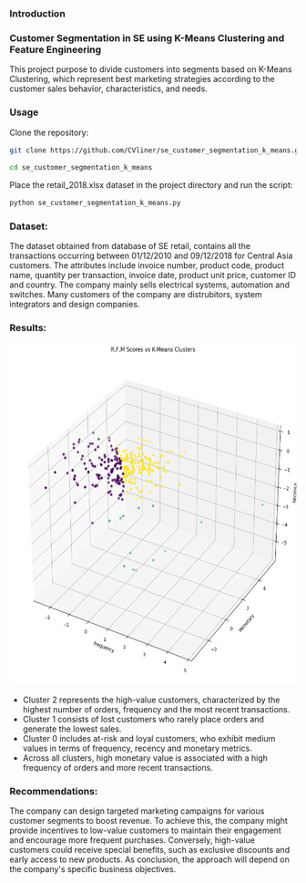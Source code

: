 ### Introduction

### Customer Segmentation in SE using K-Means Clustering and Feature Engineering
This project purpose to divide customers into segments based on K-Means Clustering, which represent best marketing strategies according to the customer sales behavior, characteristics, and needs.

### Usage

Clone the repository:
```bash
git clone https://github.com/CVliner/se_customer_segmentation_k_means.git
```
```bash
cd se_customer_segmentation_k_means
```
Place the retail_2018.xlsx dataset in the project directory and run the script:
```bash
python se_customer_segmentation_k_means.py
```

### Dataset:

The dataset obtained from database of SE retail, contains all the transactions occurring between 01/12/2010 and 09/12/2018 for Central Asia customers. The attributes include invoice number, product code, product name, quantity per transaction, invoice date, product unit price, customer ID and country. The company mainly sells electrical systems, automation and switches. Many customers of the company are distrubitors, system integrators and design companies.


### Results:

<p align="center">

<img src="https://github.com/CVliner/se_customer_segmentation_k_means/blob/main/pics/Segmentation_K_Means.png" alt="cluster" width="600" height="600">

- Cluster 2 represents the high-value customers, characterized by the highest number of orders, frequency and the most recent transactions.
- Cluster 1 consists of lost customers who rarely place orders and generate the lowest sales.
- Cluster 0 includes at-risk and loyal customers, who exhibit medium values in terms of frequency, recency and monetary metrics.
- Across all clusters, high monetary value is associated with a high frequency of orders and more recent transactions.
 
### Recommendations:

The company can design targeted marketing campaigns for various customer segments to boost revenue. To achieve this, the company might provide incentives to low-value customers to maintain their engagement and encourage more frequent purchases. Conversely, high-value customers could receive special benefits, such as exclusive discounts and early access to new products. As conclusion, the approach will depend on the company's specific business objectives.
 


